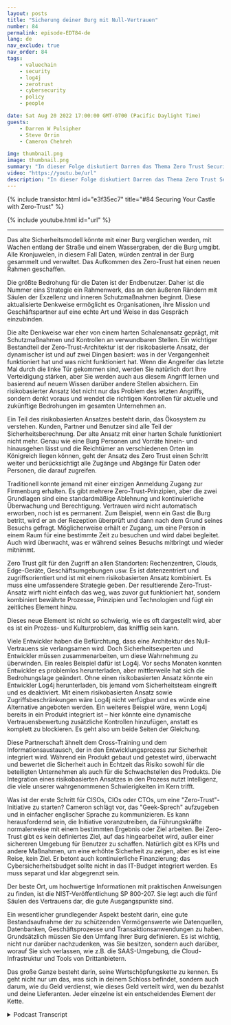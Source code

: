 ```yaml
---
layout: posts
title: "Sicherung deiner Burg mit Null-Vertrauen"
number: 84
permalink: episode-EDT84-de
lang: de
nav_exclude: true
nav_order: 84
tags:
    - valuechain
    - security
    - log4j
    - zerotrust
    - cybersecurity
    - policy
    - people

date: Sat Aug 20 2022 17:00:00 GMT-0700 (Pacific Daylight Time)
guests:
    - Darren W Pulsipher
    - Steve Orrin
    - Cameron Chehreh

img: thumbnail.png
image: thumbnail.png
summary: "In dieser Folge diskutiert Darren das Thema Zero Trust Security mit Steve Orrin, CTO Public Sector von Intel, und Cameron Chehreh, VP-GM Public Sector."
video: "https://youtu.be/url"
description: "In dieser Folge diskutiert Darren das Thema Zero Trust Security mit Steve Orrin, CTO Public Sector von Intel, und Cameron Chehreh, VP-GM Public Sector."
---
```


<div>
{% include transistor.html id="e3f35ec7" title="#84 Securing Your Castle with Zero-Trust" %}

{% include youtube.html id="url" %}
</div>

---

Das alte Sicherheitsmodell könnte mit einer Burg verglichen werden, mit Wachen entlang der Straße und einem Wassergraben, der die Burg umgibt. Alle Kronjuwelen, in diesem Fall Daten, würden zentral in der Burg gesammelt und verwaltet. Das Aufkommen des Zero-Trust hat einen neuen Rahmen geschaffen.

Die größte Bedrohung für die Daten ist der Endbenutzer. Daher ist die Nummer eins Strategie ein Rahmenwerk, das an den äußeren Rändern mit Säulen der Exzellenz und inneren Schutzmaßnahmen beginnt. Diese aktualisierte Denkweise ermöglicht es Organisationen, ihre Mission und Geschäftspartner auf eine echte Art und Weise in das Gespräch einzubinden.

Die alte Denkweise war eher von einem harten Schalenansatz geprägt, mit Schutzmaßnahmen und Kontrollen an verwundbaren Stellen. Ein wichtiger Bestandteil der Zero-Trust-Architektur ist der risikobasierte Ansatz, der dynamischer ist und auf zwei Dingen basiert: was in der Vergangenheit funktioniert hat und was nicht funktioniert hat. Wenn die Angreifer das letzte Mal durch die linke Tür gekommen sind, werden Sie natürlich dort Ihre Verteidigung stärken, aber Sie werden auch aus diesem Angriff lernen und basierend auf neuem Wissen darüber andere Stellen absichern. Ein risikobasierter Ansatz löst nicht nur das Problem des letzten Angriffs, sondern denkt voraus und wendet die richtigen Kontrollen für aktuelle und zukünftige Bedrohungen im gesamten Unternehmen an.

Ein Teil des risikobasierten Ansatzes besteht darin, das Ökosystem zu verstehen. Kunden, Partner und Benutzer sind alle Teil der Sicherheitsberechnung. Der alte Ansatz mit einer harten Schale funktioniert nicht mehr. Genau wie eine Burg Personen und Vorräte hinein- und hinausgehen lässt und die Reichtümer an verschiedenen Orten im Königreich liegen können, geht der Ansatz des Zero Trust einen Schritt weiter und berücksichtigt alle Zugänge und Abgänge für Daten oder Personen, die darauf zugreifen.

Traditionell konnte jemand mit einer einzigen Anmeldung Zugang zur Firmenburg erhalten. Es gibt mehrere Zero-Trust-Prinzipien, aber die zwei Grundlagen sind eine standardmäßige Ablehnung und kontinuierliche Überwachung und Berechtigung. Vertrauen wird nicht automatisch erworben, noch ist es permanent. Zum Beispiel, wenn ein Gast die Burg betritt, wird er an der Rezeption überprüft und dann nach dem Grund seines Besuchs gefragt. Möglicherweise erhält er Zugang, um eine Person in einem Raum für eine bestimmte Zeit zu besuchen und wird dabei begleitet. Auch wird überwacht, was er während seines Besuchs mitbringt und wieder mitnimmt.

Zero Trust gilt für den Zugriff an allen Standorten: Rechenzentren, Clouds, Edge-Geräte, Geschäftsumgebungen usw. Es ist datenzentriert und zugriffsorientiert und ist mit einem risikobasierten Ansatz kombiniert. Es muss eine umfassendere Strategie geben. Der resultierende Zero-Trust-Ansatz wirft nicht einfach das weg, was zuvor gut funktioniert hat, sondern kombiniert bewährte Prozesse, Prinzipien und Technologien und fügt ein zeitliches Element hinzu.

Dieses neue Element ist nicht so schwierig, wie es oft dargestellt wird, aber es ist ein Prozess- und Kulturproblem, das knifflig sein kann.

Viele Entwickler haben die Befürchtung, dass eine Architektur des Null-Vertrauens sie verlangsamen wird. Doch Sicherheitsexperten und Entwickler müssen zusammenarbeiten, um diese Wahrnehmung zu überwinden. Ein reales Beispiel dafür ist Log4j. Vor sechs Monaten konnten Entwickler es problemlos herunterladen, aber mittlerweile hat sich die Bedrohungslage geändert. Ohne einen risikobasierten Ansatz könnte ein Entwickler Log4j herunterladen, bis jemand vom Sicherheitsteam eingreift und es deaktiviert. Mit einem risikobasierten Ansatz sowie Zugriffsbeschränkungen wäre Log4j nicht verfügbar und es würde eine Alternative angeboten werden. Ein weiteres Beispiel wäre, wenn Log4j bereits in ein Produkt integriert ist – hier könnte eine dynamische Vertrauensbewertung zusätzliche Kontrollen hinzufügen, anstatt es komplett zu blockieren. Es geht also um beide Seiten der Gleichung.

Diese Partnerschaft ähnelt dem Cross-Training und dem Informationsaustausch, der in den Entwicklungsprozess zur Sicherheit integriert wird. Während ein Produkt gebaut und getestet wird, überwacht und bewertet die Sicherheit auch in Echtzeit das Risiko sowohl für die beteiligten Unternehmen als auch für die Schwachstellen des Produkts. Die Integration eines risikobasierten Ansatzes in den Prozess nutzt Intelligenz, die viele unserer wahrgenommenen Schwierigkeiten im Kern trifft.

Was ist der erste Schritt für CISOs, CIOs oder CTOs, um eine "Zero-Trust"-Initiative zu starten? Cameron schlägt vor, das "Geek-Sprech" aufzugeben und in einfacher englischer Sprache zu kommunizieren. Es kann herausfordernd sein, die Initiative voranzutreiben, da Führungskräfte normalerweise mit einem bestimmten Ergebnis oder Ziel arbeiten. Bei Zero-Trust gibt es kein definiertes Ziel, auf das hingearbeitet wird, außer einer sichereren Umgebung für Benutzer zu schaffen. Natürlich gibt es KPIs und andere Maßnahmen, um eine erhöhte Sicherheit zu zeigen, aber es ist eine Reise, kein Ziel. Er betont auch kontinuierliche Finanzierung; das Cybersicherheitsbudget sollte nicht in das IT-Budget integriert werden. Es muss separat und klar abgegrenzt sein.

Der beste Ort, um hochwertige Informationen mit praktischen Anweisungen zu finden, ist die NIST-Veröffentlichung SP 800-207. Sie legt auch die fünf Säulen des Vertrauens dar, die gute Ausgangspunkte sind.

Ein wesentlicher grundlegender Aspekt besteht darin, eine gute Bestandsaufnahme der zu schützenden Vermögenswerte wie Datenquellen, Datenbanken, Geschäftsprozesse und Transaktionsanwendungen zu haben. Grundsätzlich müssen Sie den Umfang Ihrer Burg definieren. Es ist wichtig, nicht nur darüber nachzudenken, was Sie besitzen, sondern auch darüber, worauf Sie sich verlassen, wie z.B. die SAAS-Umgebung, die Cloud-Infrastruktur und Tools von Drittanbietern.

Das große Ganze besteht darin, seine Wertschöpfungskette zu kennen. Es geht nicht nur um das, was sich in deinem Schloss befindet, sondern auch darum, wie du Geld verdienst, wie dieses Geld verteilt wird, wen du bezahlst und deine Lieferanten. Jeder einzelne ist ein entscheidendes Element der Kette.



<details>
<summary> Podcast Transcript </summary>

<p></p>

</details>
